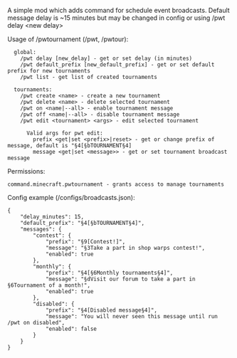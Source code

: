 A simple mod which adds command for schedule event broadcasts.
Default message delay is ~15 minutes but may be changed in config or using /pwt delay \<new delay\>

Usage of /pwtournament (/pwt, /pwtour):
```
  global:
    /pwt delay [new_delay] - get or set delay (in minutes)
    /pwt default_prefix [new_default_prefix] - get or set default prefix for new tournaments
    /pwt list - get list of created tournaments
    
  tournaments:
    /pwt create <name> - create a new tournament
    /pwt delete <name> - delete selected tournament
    /pwt on <name|--all> - enable tournament message
    /pwt off <name|--all> - disable tournament message
    /pwt edit <tournament> <args> - edit selected tournament
      
      Valid args for pwt edit:
        prefix <get|set <prefix>|reset> - get or change prefix of message, default is "§4[§bTOURNAMENT§4]
        message <get|set <message>> - get or set tournament broadcast message
```

Permissions:
```
command.minecraft.pwtournament - grants access to manage tournaments
```

Config example (/configs/broadcasts.json):
```
{
    "delay_minutes": 15,
    "default_prefix": "§4[§bTOURNAMENT§4]",
    "messages": {
        "contest": {
            "prefix": "§9[Contest!]",
            "message": "§3Take a part in shop warps contest!",
            "enabled": true
        },
        "monthly": {
            "prefix": "§4[§6Monthly tournaments§4]",
            "message": "§dVisit our forum to take a part in §6Tournament of a month!",
            "enabled": true
        },
        "disabled": {
            "prefix": "§4[Disabled message§4]",
            "message": "You will never seen this message until run /pwt on disabled",
            "enabled": false
        }
    }
}
```
